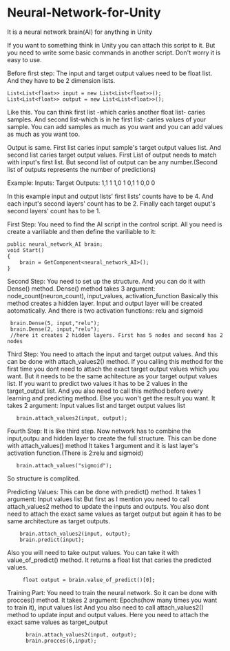# Neural-Network-for-Unity
It is a neural network brain(AI) for anything in Unity


If you want to something think in Unity you can attach this script to it. But you need to write some basic commands in another script. Don't worry it is easy to use.

Before first step:
 The input and target output values need to be float list. And they have to be 2 dimension lists.
 
    List<List<float>> input = new List<List<float>>();
    List<List<float>> output = new List<List<float>>();
  Like this. You can think first list -which caries another float list- caries samples. And second list-which is in he first list- caries values of your sample.
 You can add samples as much as you want and you can add values as much as you want too.
  
  Output is same. First list caries input sample's target output values list. And second list caries target output values. First List of output needs to match with
  input's first list. But second list of output can be any number.(Second list of outputs represents the number of predictions)
  
 Example:
  Inputs:     Target Outputs:
  1,1              1
  1,0              1
  0,1              1
  0,0              0

In this example input and output lists' first lists' counts have to be 4. And each input's second layers' count has to be 2. Finally each target ouput's second layers' count has to be 1.

First Step:
 You need to find the AI script in the control script.
 All you need is create a variliable and then define the variliable to it:

    public neural_network_AI brain;
    void Start()
    {
        brain = GetComponent<neural_network_AI>();  
    }
 
 Second Step:
  You need to set up the structure. And you can do it with Dense() method.
  Dense() method takes 3 argument: node_count(neuron_count), input_values, activation_function
  Basically this method creates a hidden layer. Input and output layer will be created aotomatically.
  And there is two activation functions: relu and sigmoid
  
     brain.Dense(5, input,"relu");
     brain.Dense(2, input,"relu");
     //here it creates 2 hidden layers. First has 5 nodes and second has 2 nodes 
     
 Third Step:
  You need to attach the input and target output values. And this can be done with attach_values2() method.
  If you calling this method for the first time you dont need to attach the exact target output values which you want. But it needs to be the same achitecture as your target output values list. If you want to predict two values it has to be 2 values in the target_output list.
  And you also need to call this method before every learning and predicting method. Else you won't get the result you want.
  It takes 2 argument: Input values list and target output values list
  
       brain.attach_values2(input, output);
  Fourth Step:
   It is like third step. Now network has to combine the input,outpu and hidden layer to create the full structure. This can be done with attach_values() method
   It takes 1 argument and it is last layer's activation function.(There is 2:relu and sigmoid)
   
       brain.attach_values("sigmoid");
       
   So structure is complited.
   
   Predicting Values:
     This can be done with predict() method. 
     It takes 1 argument: Input values list
     But first as I mention you need to call attach_values2 method to update the inputs and outputs. You also dont need to attach the exact same values as target output but again it has to be same architecture as target outputs.
     
        brain.attach_values2(input, output);
        brain.predict(input);
     
    
 Also you will need to take output values. You can take it with value_of_predict() method. It returns a float list that caries the predicted values.
 
         float output = brain.value_of_predict()[0];
         
         
 Training Part:
   You need to train the neural network. So it can be done with procces() method.
   It takes 2 argument: Epochs(how many times you want to train it), input values list
   And you also need to call attach_values2() method to update input and output values. Here you need to attach the exact same values as target_output
   
          brain.attach_values2(input, output);
          brain.procces(6,input);
